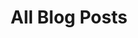 ---
layout: post-index
title: All Blog Posts
excerpt: "A List of Blog Posts"
image:
  feature: sample-image-1.jpg
---